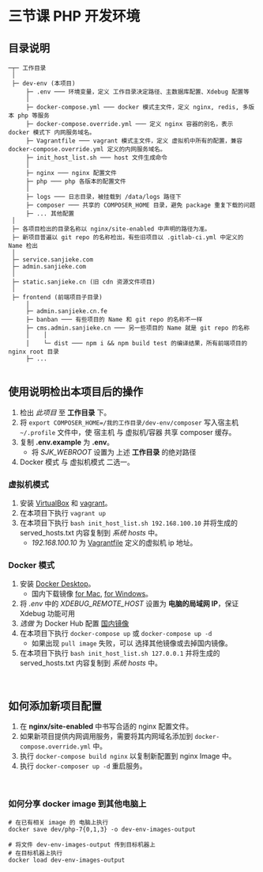 # 三节课 PHP 开发环境

## 目录说明
```
─┬─ 工作目录
 │
 ├─ dev-env (本项目)
     ├─ .env ─── 环境变量，定义 工作目录决定路径、主数据库配置、Xdebug 配置等
     │
     ├─ docker-compose.yml ─── docker 模式主文件，定义 nginx, redis, 多版本 php 等服务
     ├─ docker-compose.override.yml ─── 定义 nginx 容器的别名，表示 docker 模式下 内网服务域名。
     ├─ Vagrantfile ─── vagrant 模式主文件，定义 虚拟机中所有的配置，兼容 docker-compose.override.yml 定义的内网服务域名。
     ├─ init_host_list.sh ─── host 文件生成命令
     │
     ├─ nginx ─── nginx 配置文件
     ├─ php ─── php 各版本的配置文件
     │ 
     ├─ logs ─── 日志目录，被挂载到 /data/logs 路径下
     ├─ composer ─── 共享的 COMPOSER_HOME 目录，避免 package 重复下载的问题
     ├─ ... 其他配置
 │
 ├─ 各项目检出的目录名称以 nginx/site-enabled 中声明的路径为准。
 ├─ 新项目普遍以 git repo 的名称检出，有些旧项目以 .gitlab-ci.yml 中定义的 Name 检出
 │
 ├─ service.sanjieke.com
 ├─ admin.sanjieke.com
 │
 ├─ static.sanjieke.cn (旧 cdn 资源文件项目)
 │
 ├─ frontend (前端项目子目录)
     │ 
     ├─ admin.sanjieke.cn.fe
     ├─ banban ─── 有些项目的 Name 和 git repo 的名称不一样
     ├─ cms.admin.sanjieke.cn ─── 另一些项目的 Name 就是 git repo 的名称
     │    │
     │    └─ dist ─── npm i && npm build test 的编译结果，所有前端项目的 nginx root 目录
     ├─ ...
            
```

## 使用说明检出本项目后的操作
1. 检出 *此项目* 至 **工作目录** 下。
2. 将 `export COMPOSER_HOME=/我的工作目录/dev-env/composer` 写入宿主机 `~/.profile` 文件中，使 宿主机 与 虚拟机/容器 共享 composer 缓存。
3. 复制 **.env.example** 为 **.env**。
    - 将 *SJK_WEBROOT* 设置为 上述 **工作目录** 的绝对路径
4. Docker 模式 与 虚拟机模式 二选一。

### 虚拟机模式
1. 安装 [VirtualBox](https://www.virtualbox.org/) 和 [vagrant](https://www.vagrantup.com/)。
2. 在本项目下执行 `vagrant up`
3. 在本项目下执行 `bash init_host_list.sh 192.168.100.10` 并将生成的 served_hosts.txt 内容复制到 *系统 hosts* 中。
    - *192.168.100.10* 为 [Vagrantfile](Vagrantfile#L47) 定义的虚拟机 ip 地址。

### Docker 模式
1. 安装 [Docker Desktop](https://www.docker.com/products/docker-desktop)。
    - 国内下载镜像 [for Mac](http://mirrors.aliyun.com/docker-toolbox/mac/docker-for-mac/stable/), [for Windows](http://mirrors.aliyun.com/docker-toolbox/windows/docker-for-windows/stable/)。
2. 将 *.env* 中的 *XDEBUG_REMOTE_HOST* 设置为 **电脑的局域网 IP**，保证 Xdebug 功能可用
3. *选做* 为 Docker Hub 配置 [国内镜像](https://github.com/yeasy/docker_practice/blob/master/install/mirror.md)
4. 在本项目下执行 `docker-compose up` 或 `docker-compose up -d`
    - 如果出现 `pull image` 失败，可以 选择其他镜像或去掉国内镜像。
5. 在本项目下执行 `bash init_host_list.sh 127.0.0.1` 并将生成的 served_hosts.txt 内容复制到 *系统 hosts* 中。

<br>

## 如何添加新项目配置
1. 在 **nginx/site-enabled** 中书写合适的 nginx 配置文件。
2. 如果新项目提供内网调用服务，需要将其内网域名添加到 `docker-compose.override.yml` 中。
3. 执行 `docker-compose build nginx` 以复制新配置到 nginx Image 中。
4. 执行 `docker-composer up -d` 重启服务。

<br>

### 如何分享 docker image 到其他电脑上
```shell script
# 在已有相关 image 的 电脑上执行
docker save dev/php-7{0,1,3} -o dev-env-images-output

# 将文件 dev-env-images-output 传到目标机器上
# 在目标机器上执行
docker load dev-env-images-output
```
